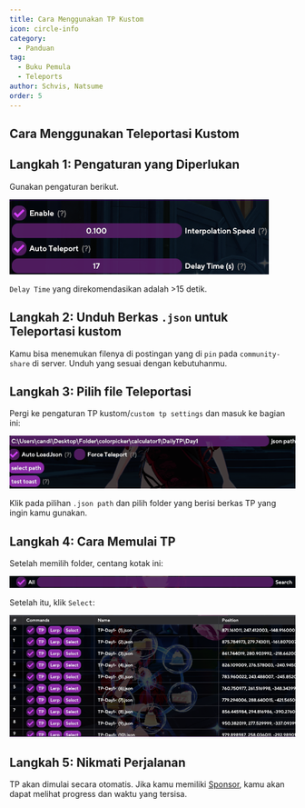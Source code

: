 ```yaml
---
title: Cara Menggunakan TP Kustom
icon: circle-info
category:
  - Panduan
tag:
  - Buku Pemula
  - Teleports
author: Schvis, Natsume
order: 5
---
```


## Cara Menggunakan Teleportasi Kustom

## Langkah 1: Pengaturan yang Diperlukan

Gunakan pengaturan berikut.

![](../../.vuepress/images/teleport1.png)

`Delay Time` yang direkomendasikan adalah >15 detik.

## Langkah 2: Unduh Berkas `.json` untuk Teleportasi kustom

Kamu bisa menemukan filenya di postingan yang di `pin` pada `community-share` di server. Unduh yang sesuai dengan kebutuhanmu.

## Langkah 3: Pilih file Teleportasi

Pergi ke pengaturan TP kustom/`custom tp settings` dan masuk ke bagian ini:

![](../../.vuepress/images/teleport2.png)

Klik pada pilihan `.json path` dan pilih folder yang berisi berkas TP yang ingin kamu gunakan.

## Langkah 4: Cara Memulai TP

Setelah memilih folder, centang kotak ini:

![](../../.vuepress/images/teleport3.png)

Setelah itu, klik `Select`:

![](../../.vuepress/images/teleport4.png)

## Langkah 5: Nikmati Perjalanan

TP akan dimulai secara otomatis. Jika kamu memiliki [Sponsor](../start/sponsor.md), kamu akan dapat melihat progress dan waktu yang tersisa.
